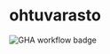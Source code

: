 # ohtuvarasto

![GHA workflow badge](https://github.com/Deeroil/ohtuvarasto/workflows/CI/badge.svg)
